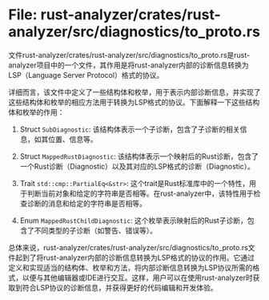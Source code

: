 # File: rust-analyzer/crates/rust-analyzer/src/diagnostics/to_proto.rs

文件rust-analyzer/crates/rust-analyzer/src/diagnostics/to_proto.rs是rust-analyzer项目中的一个文件，其作用是将rust-analyzer内部的诊断信息转换为LSP（Language Server Protocol）格式的协议。

详细而言，该文件中定义了一些结构体和枚举，用于表示内部诊断信息，并实现了这些结构体和枚举的相应方法用于转换为LSP格式的协议。下面解释一下这些结构体和枚举的作用：

1. Struct `SubDiagnostic`: 该结构体表示一个子诊断，包含了子诊断的相关信息，如其位置、信息等。

2. Struct `MappedRustDiagnostic`: 该结构体表示一个映射后的Rust诊断，包含了一个Rust诊断（Diagnostic）以及其对应的LSP格式的诊断（Diagnostic）。

3. Trait `std::cmp::PartialEq<&str>`: 这个trait是Rust标准库中的一个特性，用于判断当前对象和给定的字符串是否相等。在rust-analyzer中，该特性用于检查诊断的消息和给定的字符串是否相等。

4. Enum `MappedRustChildDiagnostic`: 这个枚举表示映射后的Rust子诊断，包含了不同类型的子诊断（如警告、错误等）。

总体来说，rust-analyzer/crates/rust-analyzer/src/diagnostics/to_proto.rs文件起到了将rust-analyzer内部的诊断信息转换为LSP格式的协议的作用。它通过定义和实现适当的结构体、枚举和方法，将内部诊断信息转换为LSP协议所需的格式，以便与其他编辑器或IDE进行交互。这样，用户可以在使用rust-analyzer时获取到符合LSP协议的诊断信息，并获得更好的代码编辑和开发体验。

